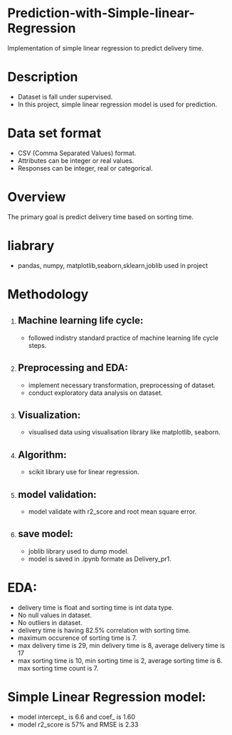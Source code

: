 # Prediction-with-Simple-linear-Regression
Implementation of simple linear regression to predict delivery time.

# Description
* Dataset is fall under supervised.
* In this project, simple linear regression model is used for prediction.

# Data set format
* CSV (Comma Separated Values) format.
* Attributes can be integer or real values.
* Responses can be integer, real or categorical.

# Overview
The primary goal is predict delivery time based on sorting time.

# liabrary 
* pandas, numpy, matplotlib,seaborn,sklearn,joblib used in project

# Methodology
1. ## Machine learning life cycle:
   - followed indistry standard practice of machine learning life cycle steps.
2. ## Preprocessing and EDA:
   - implement necessary transformation, preprocessing of dataset.
   - conduct exploratory data analysis on dataset.
3. ## Visualization:
   - visualised data using visualisation library like matplotlib, seaborn.
4. ## Algorithm:
   - scikit library use for linear regression.
5. ## model validation:
   - model validate with r2_score and root mean square error.
6. ## save model:
   - joblib library used to dump model.
   - model is saved in .ipynb formate as Delivery_pr1.
# EDA:
- delivery time is float and sorting time is int data type.
- No null values in dataset.
- No outliers in dataset.
- delivery time is having 82.5% correlation with sorting time.
- maximum occurence of sorting time is 7.
- max delivery time is 29, min delivery time is 8, average delivery time is 17
- max sorting time is 10, min sorting time is 2, average sorting time is 6. max sorting time count is 7.

  
# Simple Linear Regression model:
- model intercept_ is 6.6 and coef_ is 1.60
- model r2_score is 57% and RMSE is 2.33
